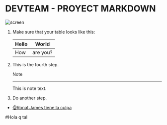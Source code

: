 # DEVTEAM - PROYECT MARKDOWN

   ![screen](/docs/contributor/assets/adobe_standard_logo.png?lang=es)
1. Make sure that your table looks like this:

   | Hello | World |
   |---|---|
   | How | are you? |
2. This is the fourth step.

   >[!NOTE]
   >-------
   >This is note text.

3. Do another step.

- [@Ronal James tiene la culpa](https://github.com/Jamesllm)

#Hola q tal
